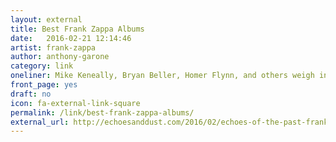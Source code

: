 ```yaml
---
layout: external
title: Best Frank Zappa Albums
date:   2016-02-21 12:14:46
artist: frank-zappa
author: anthony-garone
category: link
oneliner: Mike Keneally, Bryan Beller, Homer Flynn, and others weigh in on their favorite FZ records. Great post from Cameron Piko!
front_page: yes
draft: no
icon: fa-external-link-square
permalink: /link/best-frank-zappa-albums/
external_url: http://echoesanddust.com/2016/02/echoes-of-the-past-frank-zappa/
---
```

